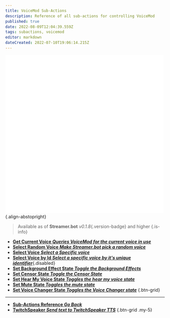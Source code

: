 ```yaml
---
title: VoiceMod Sub-Actions
description: Reference of all sub-actions for controlling VoiceMod
published: true
date: 2022-08-09T12:04:39.559Z
tags: subactions, voicemod
editor: markdown
dateCreated: 2022-07-10T19:06:14.215Z
---
```


![voicemod.png](/logos/voicemod.png){.align-abstopright}

> Available as of **Streamer.bot** *v0.1.8*{.version-badge} and higher
{.is-info}
* [<i class="mdi mdi-microphone text--voicemod"></i>**Get Current Voice *Queries VoiceMod for the current voice in use***](/en/Sub-Actions/VoiceMod/Get-Current-Voice)
* [<i class="mdi mdi-animation-outline text--voicemod"></i>**Select Random Voice *Make Streamer.bot pick a random voice***](/en/Sub-Actions/VoiceMod/Select-Random-Voice)
* [<i class="mdi mdi-microphone text--voicemod"></i>**Select Voice *Select a Specific voice***](/en/Sub-Actions/VoiceMod/Select-Voice)
* [<i class="mdi mdi-microphone text--voicemod"></i>**Select Voice by Id *Select a specific voice by it's unique identifier***](/en/Sub-Actions/VoiceMod/Select-Voice-by-ID){.disabled}
* [<i class="mdi mdi-wall text--voicemod"></i>**Set Background Effect State *Toggle the Background Effects***](/en/Sub-Actions/VoiceMod/Set-Background-Effect-State)
* [<i class="mdi mdi-microphone-off text--voicemod"></i>**Set Censor State *Toggle the Censor State***](/en/Sub-Actions/VoiceMod/Set-Censor-State)
* [<i class="mdi mdi-headphones text--voicemod"></i>**Set Hear My Voice State *Toggles the hear my voice state***](/en/Sub-Actions/VoiceMod/Set-Hear-My-Voice-State)
* [<i class="mdi mdi-volume-mute text--voicemod"></i>**Set Mute State *Toggles the mute state***](/en/Sub-Actions/VoiceMod/Set-Mute-State)
* [<i class="mdi mdi-microphone text--voicemod"></i>**Set Voice Changer State *Toggles the Voice Changer state***](/en/Sub-Actions/VoiceMod/Set-Voice-Changer-State)
{.btn-grid}

---
 
- [<i class="mdi mdi-chevron-left"></i>**Sub-Actions Reference *Go Back***](/en/Sub-Actions)
- [<i class="mdi mdi-speaker text--twitch"></i> **TwitchSpeaker *Send text to TwitchSpeaker TTS***](/en/Sub-Actions/TwitchSpeaker)
{.btn-grid .my-5}